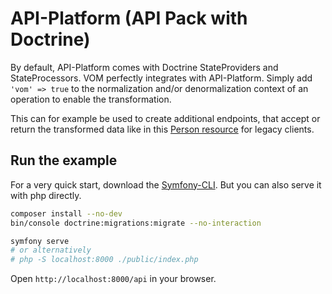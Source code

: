 # API-Platform (API Pack with Doctrine)

By default, API-Platform comes with Doctrine StateProviders and StateProcessors. VOM perfectly integrates with API-Platform.
Simply add `'vom' => true` to the normalization and/or denormalization context of an operation to enable the transformation.

This can for example be used to create additional endpoints, that accept or return the transformed data like in this [Person resource](./src/Entity/Person.php) for legacy clients. 

## Run the example

For a very quick start, download the [Symfony-CLI](https://symfony.com/download). But you can also serve it with php directly.

```bash
composer install --no-dev
bin/console doctrine:migrations:migrate --no-interaction

symfony serve
# or alternatively
# php -S localhost:8000 ./public/index.php
```

Open `http://localhost:8000/api` in your browser.
